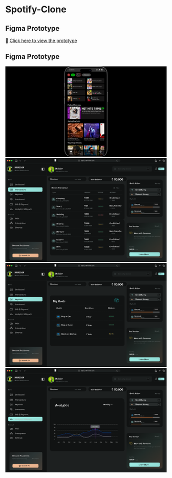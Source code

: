 # Spotify-Clone
## Figma Prototype
🔗 [Click here to view the prototype](https://www.figma.com/proto/2voT6FKQnMvT2yaLIqQH6C/Untitled?node-id=62-4)




## Figma Prototype
![Prototype Image](https://github.com/Mukilanbalakrishnan/Spotify_Clone/blob/4c9dcab59ea17561b20b4a297904e0b81e247650/Image%201.png)
![Prototype Image](https://github.com/Mukilanbalakrishnan/Project-1-CoderOne/blob/main/MacBook%20Pro%2016_%20-%204.png)
![Prototype Image](https://github.com/Mukilanbalakrishnan/Project-1-CoderOne/blob/main/MacBook%20Pro%2016_%20-%205.png)
![Prototype Image](https://github.com/Mukilanbalakrishnan/Project-1-CoderOne/blob/main/MacBook%20Pro%2016_%20-%206.png)
